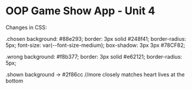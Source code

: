 # OOP Game Show App - Unit 4
 
Changes in CSS:

.chosen
  background: #88e293;
  border: 3px solid #248f41;
  border-radius: 5px;
  font-size: var(--font-size-medium);
  box-shadow: 3px 3px #78CF82;
 
.wrong
  background: #f8b377;
  border: 3px solid #e62121;
  border-radius: 5px;
  
.shown
  background -> #2f86cc //more closely matches heart lives at the bottom
